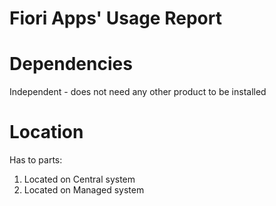 # Fiori Apps' Usage Report

# Dependencies
Independent - does not need any other product to be installed


# Location
Has to parts:
1. Located on Central system
2. Located on Managed system
